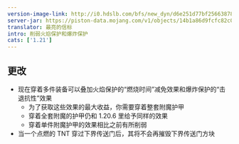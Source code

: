 ```yaml
---
version-image-link: http://i0.hdslb.com/bfs/new_dyn/d6e251d77bf256638787e42240c7b4b2558830935.png
server-jar: https://piston-data.mojang.com/v1/objects/14b1a86d9fcfc82c013e82910e8209617c3a721e/server.jar
translator: 最亮的信标
intro: 削弱火焰保护和爆炸保护
cats: ['1.21']
---
```

## 更改
* 现在穿着多件装备可以叠加火焰保护的“燃烧时间”减免效果和爆炸保护的“击退抗性”效果
    * 为了获取这些效果的最大收益，你需要穿着整套附魔护甲
    * 穿着全套附魔的护甲仍和 1.20.6 里给予同样的效果
    * 穿着单件附魔护甲的效果相比之前有所削弱
* 当一个点燃的 TNT 穿过下界传送门后，其将不会再摧毁下界传送门方块
